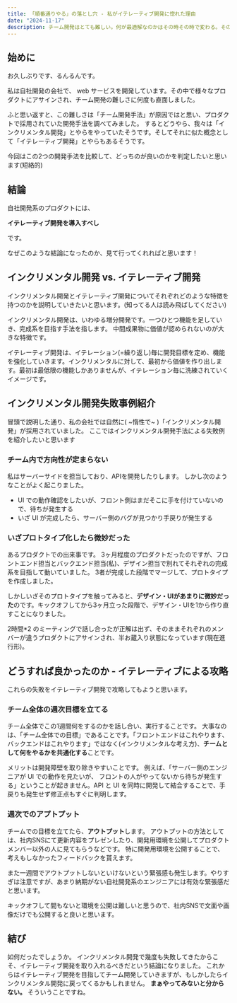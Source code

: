 ```yaml
---
title: 「順番通りやる」の落とし穴 - 私がイテレーティブ開発に惚れた理由
date: "2024-11-17"
description: チーム開発はとても難しい。何が最適解なのかはその時その時で変わる。その最適解になり得るチーム開発手法を紹介します。
---
```



## 始めに
お久しぶりです、るんるんです。

私は自社開発の会社で、 web サービスを開発しています。その中で様々なプロダクトにアサインされ、チーム開発の難しさに何度も直面しました。

ふと思い返すと、この難しさは「チーム開発手法」が原因ではと思い、プロダクトで採用されていた開発手法を調べてみました。
するとどうやら、我々は「インクリメンタル開発」とやらをやっていたそうです。そしてそれに似た概念として「イテレーティブ開発」とやらもあるそうです。

今回はこの2つの開発手法を比較して、どっちのが良いのかを判定したいと思います(短絡的)

## 結論
自社開発系のプロダクトには、

**イテレーティブ開発を導入すべし**

です。

なぜこのような結論になったのか、見て行ってくれればと思います！

## インクリメンタル開発 vs. イテレーティブ開発

インクリメンタル開発とイテレーティブ開発についてそれぞれどのような特徴を持つのかを説明していきたいと思います。(知ってる人は読み飛ばしてください)

インクリメンタル開発は、いわゆる増分開発です。一つひとつ機能を足していき、完成系を目指す手法を指します。
中間成果物に価値が認められないのが大きな特徴です。

イテレーティブ開発は、イテレーション(=繰り返し)毎に開発目標を定め、機能を強化していきます。インクリメンタルに対して、最初から価値を作り出します。最初は最低限の機能しかありませんが、イテレーション毎に洗練されていくイメージです。


## インクリメンタル開発失敗事例紹介
冒頭で説明した通り、私の会社では自然に( ~惰性で~ )「インクリメンタル開発」が採用されていました。
ここではインクリメンタル開発手法による失敗例を紹介したいと思います

### チーム内で方向性が定まらない
私はサーバーサイドを担当しており、APIを開発したりします。
しかし次のようなことがよく起こりました。

- UI での動作確認をしたいが、フロント側はまだそこに手を付けていないので、待ちが発生する
- いざ UI が完成したら、サーバー側のバグが見つかり手戻りが発生する


### いざプロトタイプ化したら微妙だった
あるプロダクトでの出来事です。
3ヶ月程度のプロダクトだったのですが、フロントエンド担当とバックエンド担当(私)、デザイン担当で別れてそれぞれの完成系を目指して動いていました。
3者が完成した段階でマージして、プロトタイプを作成しました。

しかしいざそのプロトタイプを触ってみると、**デザイン・UIがあまりに微妙だった**のです。キックオフしてから3ヶ月立った段階で、デザイン・UIを1から作り直すことになりました。

2時間*2 のミーティングで話し合ったが正解は出ず、そのままそれぞれのメンバーが違うプロダクトにアサインされ、半お蔵入り状態になっています(現在進行形)。


## どうすれば良かったのか - イテレーティブによる攻略
これらの失敗をイテレーティブ開発で攻略してもようと思います。

### チーム全体の週次目標を立てる
チーム全体でこの1週間何をするのかを話し合い、実行することです。
大事なのは、「チーム全体での目標」であることです。「フロントエンドはこれやります、バックエンドはこれやります」ではなく(インクリメンタルな考え方)、**チームとして何をやるかを共通化する**ことです。

メリットは開発障壁を取り除きやすいことです。
例えば、「サーバー側のエンジニアが UI での動作を見たいが、 フロントの人がやってないから待ちが発生する」ということが起きません。API と UI を同時に開発して結合することで、手戻りも発生せず修正点もすぐに判明します。


### 週次でのアプトプット
チームでの目標を立てたら、**アウトプット**します。
アウトプットの方法としては、社内SNSにて更新内容をプレゼンしたり、開発用環境を公開してプロダクトメンバー以外の人に見てもらうなどです。
特に開発用環境を公開することで、考えもしなかったフィードバックを貰えます。

また一週間でアウトプットしないといけないという緊張感も発生します。やりすぎは注意ですが、あまり納期がない自社開発系のエンジニアには有効な緊張感だと思います。

キックオフして間もないと環境を公開は難しいと思うので、社内SNSで文面や画像だけでも公開すると良いと思います。

## 結び
如何だったでしょうか。
インクリメンタル開発で幾度も失敗してきたからこそ、イテレーティブ開発を取り入れるべきだという結論になりました。
これからはイテレーティブ開発を目指してチーム開発していきますが、もしかしたらインクリメンタル開発に戻ってくるかもしれません。
**まぁやってみないと分からない。** そういうことですね。
